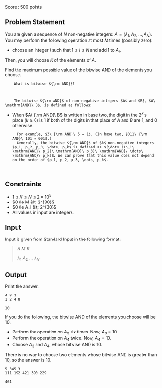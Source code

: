 Score : $500$ points

## Problem Statement

You are given a sequence of $N$ non-negative integers: $A=(A_1,A_2,\dots,A_N)$. You may perform the following operation at most $M$ times (possibly zero):

- choose an integer $i$ such that $1 \le i \le N$ and add $1$ to $A_i$.

Then, you will choose $K$ of the elements of $A$.

Find the maximum possible value of the bitwise $\mathrm{AND}$ of the elements you choose.

    
        What is bitwise ${\rm AND}$? 
    
    

        The bitwise ${\rm AND}$ of non-negative integers $A$ and $B$, $A\ \mathrm{AND}\ B$, is defined as follows:
        

- When $A\ {\rm AND}\ B$ is written in base two, the digit in the $2^k$'s place ($k \geq 0$) is $1$ if both of the digits in that place of $A$ and $B$ are $1$, and $0$ otherwise.

        For example, $3\ {\rm AND}\ 5 = 1$. (In base two, $011\ {\rm AND}\ 101 = 001$.)  
        Generally, the bitwise ${\rm AND}$ of $k$ non-negative integers $p_1, p_2, p_3, \dots, p_k$ is defined as $(\dots ((p_1\ \mathrm{AND}\ p_2)\ \mathrm{AND}\ p_3)\ \mathrm{AND}\ \dots\ \mathrm{AND}\ p_k)$. We can prove that this value does not depend on the order of $p_1, p_2, p_3, \dots, p_k$.
    

​

## Constraints

- $1 \le K \le N \le 2 \times 10^5$
- $0 \le M &lt; 2^{30}$
- $0 \le A_i &lt; 2^{30}$
- All values in input are integers.

## Input

Input is given from Standard Input in the following format:

> $N$ $M$ $K$
> 
> $A_1$ $A_2$ $\dots$ $A_N$

## Output

Print the answer.

```input1
4 8 2
1 2 4 8
```

```output1
10
```

If you do the following, the bitwise $\mathrm{AND}$ of the elements you choose will be $10$.

- Perform the operation on $A_3$ six times. Now, $A_3 = 10$.
- Perform the operation on $A_4$ twice. Now, $A_4 = 10$.
- Choose $A_3$ and $A_4$, whose bitwise $\mathrm{AND}$ is $10$.

There is no way to choose two elements whose bitwise $\mathrm{AND}$ is greater than $10$, so the answer is $10$.

```input2
5 345 3
111 192 421 390 229
```

```output2
461
```